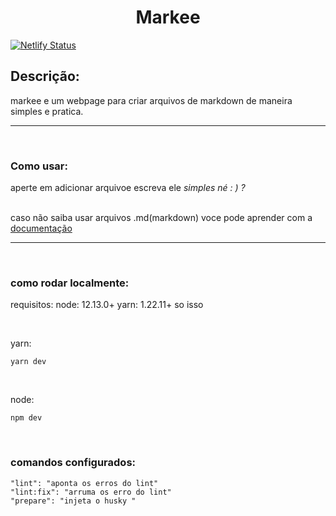 ﻿<h1 align="center">Markee </h1>

[![Netlify Status](https://api.netlify.com/api/v1/badges/25dbabfa-cbff-4567-90bd-55065a295119/deploy-status)](https://app.netlify.com/sites/vigorous-feynman-a2f85a/deploys)

## Descrição:
markee e um webpage para criar arquivos de markdown de maneira simples e pratica.
<br>
<hr>
<br>

### Como usar:
aperte em adicionar arquivoe escreva ele 
*simples né : ) ?*

<br>
caso não saiba usar arquivos .md(markdown) voce pode aprender com a <a href='https://www.markdownguide.org/basic-syntax/'>documentação<a/>
<br>

<hr>
<br>

### como rodar localmente:
requisitos: 
node: 12.13.0+
yarn: 1.22.11+
so isso

<br>

yarn:
```node
yarn dev
```
<br>

node:
```node
npm dev
```
<br>

### comandos configurados:

```node
"lint": "aponta os erros do lint"
"lint:fix": "arruma os erro do lint"
"prepare": "injeta o husky "
```
<br>
